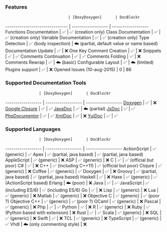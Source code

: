 
### Features

                                | [DoxyDoxygen]      | DocBlockr
------------------------------- | ------------------ | ------------------
Functions Documentation         | :white_check_mark: | :white_check_mark: (creation only)
Class Documentation             | :white_check_mark: | :white_check_mark: (creation only)
Variable Documentation          | :white_check_mark: | :white_check_mark: (creation only)
Type Detection                  | :white_check_mark: (body inspection) | :cloud: (partial, default value or name based)
Documentation Update            | :white_check_mark: | :x:
One Key Comment Creation        | :white_check_mark: | :x:
Snippets                        | :white_check_mark: | :white_check_mark:
Comments Continuation           | :white_check_mark: | :white_check_mark:
Comments Folding                | :white_check_mark: | :x:
Comments Rewrap                 | :white_check_mark: | :cloud: (basic)
Configurable Layout             | :white_check_mark: | :cloud: (limited)
Plugins support                 | :white_check_mark: | :x:
Opened Issues (10-aug-2015)     | 0                  | 86


### Supported Documentation Tools

                   | [DoxyDoxygen]      | DocBlockr
------------------ | ------------------ | ------------------
[Doxygen]          | :white_check_mark: | :x:
[Google Closure]   | :white_check_mark: | :white_check_mark: 
[JavaDoc]          | :white_check_mark: | :cloud: (partial)
[JsDoc]            | :white_check_mark: | :white_check_mark: 
[PhpDocumentor]    | :white_check_mark: | :white_check_mark: 
[XmlDoc]           | :white_check_mark: | :x:
[YuiDoc]           | :white_check_mark: | :white_check_mark: 


### Supported Languages

                   | [DoxyDoxygen]      | DocBlockr
------------------ | ------------------ | ------------------
ActionScript       | :white_check_mark: (generic) | :white_check_mark:
Apex               | :white_check_mark: (partial, java based) | :white_check_mark: (partial, java based)
AppleScript        | :white_check_mark: (generic) | :x:
ASP                | :white_check_mark: (generic) | :x:
C                  | :white_check_mark: | :white_check_mark: (official but poor)
C#                 | :white_check_mark: | :x:
C++                | :white_check_mark: (including C++11) | :white_check_mark: (official but poor)
Clojure            | :white_check_mark: (generic) | :x:
Coffee             | :white_check_mark: (generic) | :white_check_mark:
Doxygen            | :white_check_mark: | :x:
Groovy             | :white_check_mark: (partial, java based) | :white_check_mark: (partial, java based)
Haskell            | :white_check_mark: | :x:
Haxe               | :white_check_mark: (generic) | :white_check_mark: (ActionScript based)
Erlang             | :cloud: (poor) | :x:
Java               | :white_check_mark: | :white_check_mark:
JavaScript         | :white_check_mark: (including ES/6) | :white_check_mark: (including ES/6)
Go                 | :white_check_mark: | :x:
Lisp               | :white_check_mark: (generic) | :x:
Lua                | :white_check_mark: (generic) | :x:
Matlab             | :white_check_mark: (generic) | :x:
Objective C        | :white_check_mark: (generic) | :white_check_mark: (poor ?)
Objective C++      | :white_check_mark: (generic) | :white_check_mark: (poor ?)
OCaml              | :white_check_mark: (generic) | :x:
Pascal             | :white_check_mark: (generic) | :x:
Php                | :white_check_mark: | :white_check_mark:
Python             | :white_check_mark: | :x:
R                  | :white_check_mark: (generic) | :x:
Ruby               | :white_check_mark: (Python based with extension) | :x:
Rust               | :white_check_mark: | :white_check_mark:
Scala              | :white_check_mark: (generic) | :x:
SQL                | :white_check_mark: (generic) | :x:
Swift              | :white_check_mark: | :x:
TCL                | :white_check_mark: (generic) | :x:
TypeScript         | :white_check_mark: (generic) | :white_check_mark:
Vhdl               | :cloud: (only commenting style) | :x:

[DoxyDoxygen]: https://github.com/20Tauri/DoxyDoxygen
[Doxygen]: http://www.stack.nl/~dimitri/doxygen/
[Google Closure]: https://developers.google.com/closure/compiler/
[JavaDoc]: http://docs.oracle.com/javase/7/docs/technotes/tools/windows/javadoc.html
[JsDoc]: http://usejsdoc.org
[PhpDocumentor]: http://www.phpdoc.org/docs/latest/index.html
[XmlDoc]: http://www.ecma-international.org/publications/standards/Ecma-334.htm
[YuiDoc]: http://yui.github.io/yuidoc

